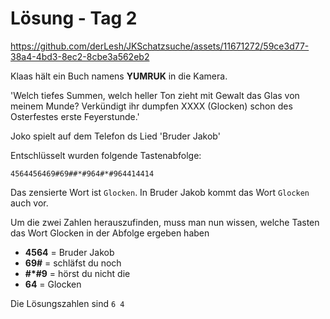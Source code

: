 # Lösung - Tag 2

https://github.com/derLesh/JKSchatzsuche/assets/11671272/59ce3d77-38a4-4bd3-8ec2-8cbe3a562eb2

Klaas hält ein Buch namens **YUMRUK** in die Kamera.

'Welch tiefes Summen, welch heller Ton zieht mit Gewalt das Glas von meinem Munde? Verkündigt ihr dumpfen XXXX (Glocken) schon des Osterfestes erste Feyerstunde.'

Joko spielt auf dem Telefon ds Lied 'Bruder Jakob'

Entschlüsselt wurden folgende Tastenabfolge: 

`4564456469#69##*#964#*#964414414`

Das zensierte Wort ist `Glocken`. In Bruder Jakob kommt das Wort `Glocken` auch vor.

Um die zwei Zahlen herauszufinden, muss man nun wissen, welche Tasten das Wort Glocken in der Abfolge ergeben haben

- **4564** = Bruder Jakob
- **69#** = schläfst du noch
- **#*#9** = hörst du nicht die
- **64** = Glocken

Die Lösungszahlen sind `6 4`
